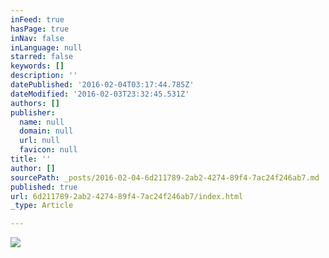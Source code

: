 ```yaml
---
inFeed: true
hasPage: true
inNav: false
inLanguage: null
starred: false
keywords: []
description: ''
datePublished: '2016-02-04T03:17:44.785Z'
dateModified: '2016-02-03T23:32:45.531Z'
authors: []
publisher:
  name: null
  domain: null
  url: null
  favicon: null
title: ''
author: []
sourcePath: _posts/2016-02-04-6d211789-2ab2-4274-89f4-7ac24f246ab7.md
published: true
url: 6d211789-2ab2-4274-89f4-7ac24f246ab7/index.html
_type: Article

---
```

![](https://the-grid-user-content.s3-us-west-2.amazonaws.com/cbea6ca6-eacd-46fc-aba4-92707ebe1d6f.jpg)